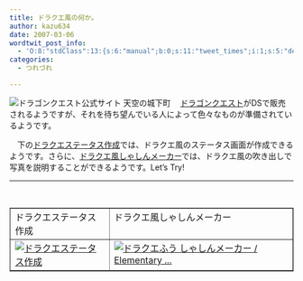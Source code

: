 ```yaml
---
title: ドラクエ風の何か。
author: kazu634
date: 2007-03-06
wordtwit_post_info:
  - 'O:8:"stdClass":13:{s:6:"manual";b:0;s:11:"tweet_times";i:1;s:5:"delay";i:0;s:7:"enabled";i:1;s:10:"separation";s:2:"60";s:7:"version";s:3:"3.7";s:14:"tweet_template";b:0;s:6:"status";i:2;s:6:"result";a:0:{}s:13:"tweet_counter";i:2;s:13:"tweet_log_ids";a:1:{i:0;i:2823;}s:9:"hash_tags";a:0:{}s:8:"accounts";a:1:{i:0;s:7:"kazu634";}}'
categories:
  - つれづれ

---
```

<div class="section">
<p>
<a href="http://www.square-enix.co.jp/dragonquest/" onclick="__gaTracker('send', 'event', 'outbound-article', 'http://www.square-enix.co.jp/dragonquest/', '');" target="_blank"><img align="left" alt="ドラゴンクエスト公式サイト 天空の城下町" src="http://img.simpleapi.net/small/http://www.square-enix.co.jp/dragonquest/" border="0" /></a>
</p>
  
<p>
    　<a href="http://www.square-enix.co.jp/dragonquest/" onclick="__gaTracker('send', 'event', 'outbound-article', 'http://www.square-enix.co.jp/dragonquest/', 'ドラゴンクエスト');" target="_blank">ドラゴンクエスト</a>がDSで販売されるようですが、それを待ち望んでいる人によって色々なものが準備されているようです。
</p>
  
<p>
    　下の<a href="http://eucaly.net/%7Eiso50/createStatus/createStatus.html" onclick="__gaTracker('send', 'event', 'outbound-article', 'http://eucaly.net/%7Eiso50/createStatus/createStatus.html', 'ドラクエステータス作成');" target="_blank">ドラクエステータス作成</a>では、ドラクエ風のステータス画面が作成できるようです。さらに、<a href="http://e8y.net/labs/dq/" onclick="__gaTracker('send', 'event', 'outbound-article', 'http://e8y.net/labs/dq/', 'ドラクエ風しゃしんメーカー');" target="_blank">ドラクエ風しゃしんメーカー</a>では、ドラクエ風の吹き出しで写真を説明することができるようです。Let&#8217;s Try!
</p>
  
<hr />
  
<center>
<br /> 
    
<table cellspacing="0" cellpadding="2" border="1">
<tr valign="top">
<td>
          ドラクエステータス作成
</td>
        
<td>
          ドラクエ風しゃしんメーカー
</td>
</tr>
      
<tr valign="top">
<td>
<a href="http://eucaly.net/%7Eiso50/createStatus/createStatus.html" onclick="__gaTracker('send', 'event', 'outbound-article', 'http://eucaly.net/%7Eiso50/createStatus/createStatus.html', '');" target="_blank"><img alt="ドラクエステータス作成" src="http://img.simpleapi.net/small/http://eucaly.net/%7Eiso50/createStatus/createStatus.html" border="0" /></a>
</td>
        
<td>
<a href="http://e8y.net/labs/dq/" onclick="__gaTracker('send', 'event', 'outbound-article', 'http://e8y.net/labs/dq/', '');" target="_blank"><img alt="ドラクエふう しゃしんメーカー / Elementary ..." src="http://img.simpleapi.net/small/http://e8y.net/labs/dq/" border="0" /></a>
</td>
</tr>
</table>
    
<p>
</center> </div>
